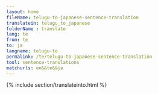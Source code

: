 ```yaml
---
layout: home
fileName: telugu-to-japanese-sentence-translation
translatein: telugu_to_japanese
folderName : translate
lang: te
from: te
to: ja
langname: telugu-to
permalink: /te/telugu-to-japanese-sentence-translation
tool: sentence-translations
matchurls: en&&te&&ja
---
```

{% include section/translateinto.html %}
